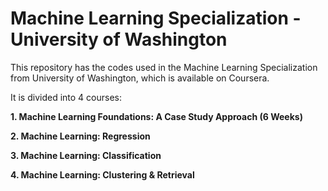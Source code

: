 # Machine Learning Specialization - University of Washington

This repository has the codes used in the Machine Learning Specialization from University of Washington, which is available on Coursera.

It is divided into 4 courses:

**1. Machine Learning Foundations: A Case Study Approach (6 Weeks)**

**2. Machine Learning: Regression**

**3. Machine Learning: Classification**

**4. Machine Learning: Clustering & Retrieval**
